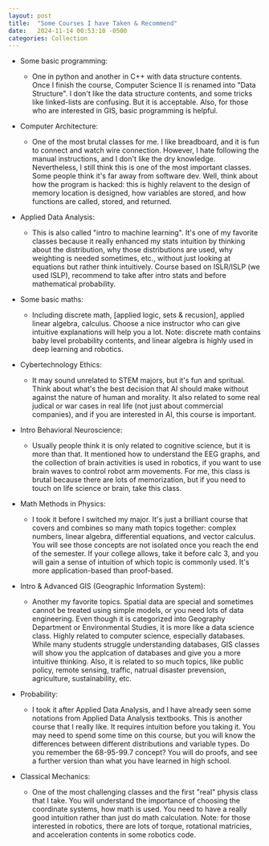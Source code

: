 ```yaml
---
layout: post
title:  "Some Courses I have Taken & Recommend"
date:   2024-11-14 00:53:10 -0500
categories: Collection
---
```


- Some basic programming: 
    - One in python and another in C++ with data structure contents. Once I finish the course, Computer Science II is renamed into "Data Structure". I don't like the data structure contents, and some tricks like linked-lists are confusing. But it is acceptable. Also, for those who are interested in GIS, basic programming is helpful.

- Computer Architecture: 
    - One of the most brutal classes for me. I like breadboard, and it is fun to connect and watch wire connection. However, I hate following the manual instructions, and I don't like the dry knowledge. Nevertheless, I still think this is one of the most important classes. Some people think it's far away from software dev. Well, think about how the program is hacked: this is highly relavent to the design of memory location is designed, how variables are stored, and how functions are called, stored, and returned.

- Applied Data Analysis: 
    - This is also called "intro to machine learning". It's one of my favorite classes because it really enhanced my stats intuition by thinking about the distribution, why those distributions are used, why weighting is needed sometimes, etc., without just looking at equations but rather think intuitively. Course based on ISLR/ISLP (we used ISLP), recommend to take after intro stats and before mathematical probability.

- Some basic maths: 
    - Including discrete math, [applied logic, sets & recusion], applied linear algebra, calculus. Choose a nice instructor who can give intuitive explanations will help you a lot. Note: discrete math contains baby level probability contents, and linear algebra is highly used in deep learning and robotics.

- Cybertechnology Ethics: 
    - It may sound unrelated to STEM majors, but it's fun and spritual. Think about what's the best decision that AI should make without against the nature of human and morality. It also related to some real judical or war cases in real life (not just about commercial companies), and if you are interested in AI, this course is important.

- Intro Behavioral Neuroscience: 
    - Usually people think it is only related to cognitive science, but it is more than that. It mentioned how to understand the EEG graphs, and the collection of brain activities is used in robotics, if you want to use brain waves to control robot arm movements. For me, this class is brutal because there are lots of memorization, but if you need to touch on life science or brain, take this class.

- Math Methods in Physics: 
    - I took it before I switched my major. It's just a brilliant course that covers and combines so many math topics together: complex numbers, linear algebra, differential equations, and vector calculus. You will see those concepts are not isolated once you reach the end of the semester. If your college allows, take it before calc 3, and you will gain a sense of intuition of which topic is commonly used. It's more application-based than proof-based.

- Intro & Advanced GIS (Geographic Information System): 
    - Another my favorite topics. Spatial data are special and sometimes cannot be treated using simple models, or you need lots of data engineering. Even though it is categorized into Geography Department or Environmental Studies, it is more like a data science class. Highly related to computer science, especially databases. While many students struggle understanding databases, GIS classes will show you the applcation of databases and give you a more intuitive thinking. Also, it is related to so much topics, like public policy, remote sensing, traffic, natrual disaster prevension, agriculture, sustainability, etc. 

- Probability: 
    - I took it after Applied Data Analysis, and I have already seen some notations from Applied Data Analysis textbooks. This is another course that I really like. It requires intuition before you taking it. You may need to spend some time on this course, but you will know the differences between different distributions and variable types. Do you remember the 68-95-99.7 concept? You will do proofs, and see a further version than what you have learned in high school.

- Classical Mechanics: 
    - One of the most challenging classes and the first "real" physis class that I take. You will understand the importance of choosing the coordinate systems, how math is used. You need to have a really good intuition rather than just do math calculation. Note: for those interested in robotics, there are lots of torque, rotational matricies, and acceleration contents in some robotics code.

